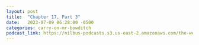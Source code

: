 ```yaml
---
layout: post
title:  "Chapter 17, Part 3"
date:   2023-07-09 06:28:00 -0500
categories: carry-on-mr-bowditch
podcast_link: https://nilbus-podcasts.s3.us-east-2.amazonaws.com/the-well-trained-mind/Carry%20On,%20Mr.%20Bowditch/Chapter%2017,%20Part%203.mp3
---
```

